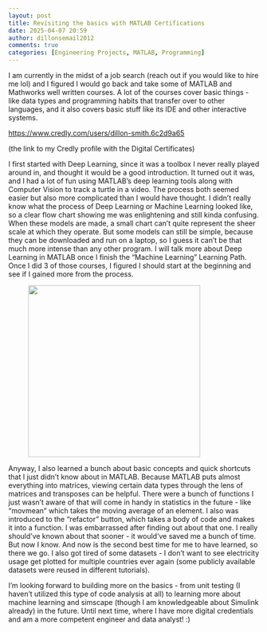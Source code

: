 ```yaml
---
layout: post
title: Revisiting the basics with MATLAB Certifications
date: 2025-04-07 20:59
author: dillonsemail2012
comments: true
categories: [Engineering Projects, MATLAB, Programming]
---
```

<!-- wp:paragraph -->
<p>I am currently in the midst of a job search (reach out if you would like to hire me lol) and I figured I would go back and take some of MATLAB and Mathworks well written courses. A lot of the courses cover basic things - like data types and programming habits that transfer over to other languages, and it also covers basic stuff like its IDE and other interactive systems.<br></p>
<!-- /wp:paragraph -->

<!-- wp:block {"ref":360} /-->

<!-- wp:paragraph -->
<p><a href="https://www.credly.com/users/dillon-smith.6c2d9a65">https://www.credly.com/users/dillon-smith.6c2d9a65</a></p>
<!-- /wp:paragraph -->

<!-- wp:paragraph -->
<p>(the link to my Credly profile with the Digital Certificates)</p>
<!-- /wp:paragraph -->

<!-- wp:paragraph -->
<p>I first started with Deep Learning, since it was a toolbox I never really played around in, and thought it would be a good introduction. It turned out it was, and I had a lot of fun using MATLAB’s deep learning tools along with Computer Vision to track a turtle in a video. The process both seemed easier but also more complicated than I would have thought. I didn’t really know what the process of Deep Learning or Machine Learning looked like, so a clear flow chart showing me was enlightening and still kinda confusing. When these models are made, a small chart can’t quite represent the sheer scale at which they operate. But some models can still be simple, because they can be downloaded and run on a laptop, so I guess it can’t be that much more intense than any other program. I will talk more about Deep Learning in MATLAB once I finish the “Machine Learning” Learning Path. Once I did 3 of those courses, I figured I should start at the beginning and see if I gained more from the process.<br></p>
<!-- /wp:paragraph -->

<!-- wp:image {"id":344,"width":"345px","height":"auto","sizeSlug":"large","linkDestination":"none","align":"left"} -->
<figure class="wp-block-image alignleft size-large is-resized"><img src="https://dillonsmith57.wordpress.com/wp-content/uploads/2025/04/matlab-programming-skills.png?w=1024" alt="" class="wp-image-344" style="width:345px;height:auto" /></figure>
<!-- /wp:image -->

<!-- wp:paragraph -->
<p>Anyway, I also learned a bunch about basic concepts and quick shortcuts that I just didn’t know about in MATLAB. Because MATLAB puts almost everything into matrices, viewing certain data types through the lens of matrices and transposes can be helpful. There were a bunch of functions I just wasn’t aware of that will come in handy in statistics in the future - like “movmean” which takes the moving average of an element. I also was introduced to the “refactor” button, which takes a body of code and makes it into a function. I was embarrassed after finding out about that one. I really should’ve known about that sooner - it would’ve saved me a bunch of time. But now I know. And now is the second best time for me to have learned, so there we go. I also got tired of some datasets - I don’t want to see electricity usage get plotted for multiple countries ever again (some publicly available datasets were reused in different tutorials).&nbsp;<br></p>
<!-- /wp:paragraph -->

<!-- wp:paragraph -->
<p>I’m looking forward to building more on the basics - from unit testing (I haven’t utilized this type of code analysis at all) to learning more about machine learning and simscape (though I am knowledgeable about Simulink already) in the future. Until next time, where I have more digital credentials and am a more competent engineer and data analyst! :)<br></p>
<!-- /wp:paragraph -->
